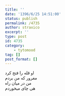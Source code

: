 ```yaml
---
title: ''
date: '1396/6/25 14:51:00'
status: publish
permalink: /4735
author: straxico
excerpt: ''
type: post
id: 4735
category:
    - tytomood
tag: []
post_format: []
---
```

او قله را فتح کرد  
مغرور که من بردم  
من در میان راه  
هی چای میخوردم